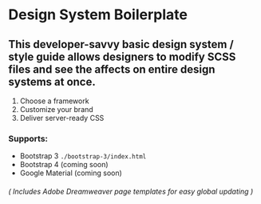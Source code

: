 # Design System Boilerplate
## This developer-savvy basic design system / style guide allows designers to modify SCSS files and see the affects on entire design systems at once.
1. Choose a framework
2. Customize your brand
3. Deliver server-ready CSS
### Supports:
* Bootstrap 3 `./bootstrap-3/index.html`
* Bootstrap 4 (coming soon)
* Google Material (coming soon)
###### ( Includes Adobe Dreamweaver page templates for easy global updating )